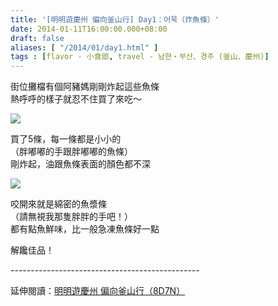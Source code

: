 ```yaml
---
title: '[明明遊慶州 偏向釜山行] Day1：어묵（炸魚條）'
date: 2014-01-11T16:00:00.000+08:00
draft: false
aliases: [ "/2014/01/day1.html" ]
tags : [flavor - 小食部, travel - 남한・부산、경주 (釜山、慶州)]
---
```


街位攤檔有個阿豬媽剛剛炸起這些魚條  
熱呼呼的樣子就忍不住買了來吃～  

![](/images/busanjj1d.jpg)

買了5條，每一條都是小小的  
（胖嘟嘟的手跟胖嘟嘟的魚條）  
剛炸起，油跟魚條表面的顏色都不深  

![](/images/busanjj1d1.jpg)

咬開來就是綿密的魚漿條  
（請無視我那隻胖胖的手吧！）  
都有點魚鮮味，比一般急凍魚條好一點  
  
解饞佳品！  
  
\-----------------------------------------------  
  
延伸閱讀：[明明遊慶州 偏向釜山行（8D7N）](https://hidie.net/busanjj8d7n/)
